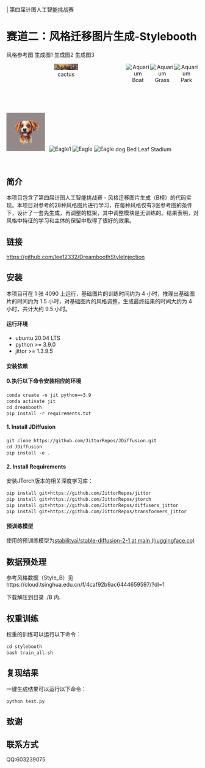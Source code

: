| 第四届计图人工智能挑战赛

# 赛道二：风格迁移图片生成-Stylebooth

风格参考图 生成图1 生成图2 生成图3

<div style="display: flex; justify-content: space-around;">
    <figure style="margin: 0; text-align: center;">
        <img src="./example_image/cactus.png" alt="Aquarium" width="20%" height="20%" />
        <figcaption>cactus</figcaption>
    </figure>
    <figure style="margin: 0; text-align: center;">
        <img src="./example_image/Boat.png" alt="Aquarium"  width="20%" height="20%" />
        <figcaption>Boat</figcaption>
    </figure>
    <figure style="margin: 0; text-align: center;">
        <img src="./example_image/Grass.png" alt="Aquarium"  width="20%" height="20%" />
        <figcaption>Grass</figcaption>
    </figure>
    <figure style="margin: 0; text-align: center;">
        <img src="./example_image/Park.png" alt="Aquarium"  width="20%" height="20%" />
        <figcaption>Park</figcaption>
    </figure>
</div>

&ensp;

<img src="./example_image/dog.png" alt="dragon"  width="20%" height="20%" />
&ensp;<img src="./example_image/Bed.png" alt="Eagle1"  width="20%" height="20%" />
<img src="./example_image/Leaf.png" alt="Eagle"  width="20%" height="20%" />
<img src="./example_image/Stadium.png" alt="Eagle"  width="20%" height="20%" />
dog Bed Leaf Stadium

​                  
## 简介

本项目包含了第四届计图人工智能挑战赛 - 风格迁移图片生成（B榜）的代码实现。本项目对参考的28种风格图片进行学习，在每种风格仅有3张参考图的条件下，设计了一套先生成，再调整的框架，其中调整模块是无训练的。结果表明，对风格中特征的学习和主体的保留中取得了很好的效果。

## 链接
https://github.com/lee12332/DreamboothStyleInjection


## 安装 

本项目可在 1 张 4090 上运行，基础图片的训练时间约为 4 小时，推理出基础图片的时间约为 1.5 小时，对基础图片的风格调整，生成最终结果的时间大约为 4 小时，共计大约 9.5 小时。

#### 运行环境
- ubuntu 20.04 LTS
- python >= 3.9.0
- jittor >= 1.3.9.5

#### 安装依赖

#### 0.执行以下命令安装相应的环境

```
conda create -n jit python==3.9
conda activate jit
cd dreambooth
pip install -r requirements.txt
```

#### 1. Install JDiffusion

```
git clone https://github.com/JittorRepos/JDiffusion.git
cd JDiffusion
pip install -e .
```

#### 2. Install Requirements

安装JTorch版本的相关深度学习库：

```
pip install git+https://github.com/JittorRepos/jittor
pip install git+https://github.com/JittorRepos/jtorch
pip install git+https://github.com/JittorRepos/diffusers_jittor
pip install git+https://github.com/JittorRepos/transformers_jittor
```
#### 预训练模型

使用的预训练模型为[stabilityai/stable-diffusion-2-1 at main (huggingface.co)](https://huggingface.co/stabilityai/stable-diffusion-2-1/tree/main)

## 数据预处理
参考风格数据（Style_B）见https://cloud.tsinghua.edu.cn/f/4caf92b9ac6444659597/?dl=1

下载解压到目录 ./B 内.

## 权重训练
权重的训练可以运行以下命令：
```
cd stylebooth
bash train_all.sh
```
## 复现结果
一键生成结果可以运行以下命令：
```
python test.py
```

## 致谢



## 联系方式

QQ:603239075
